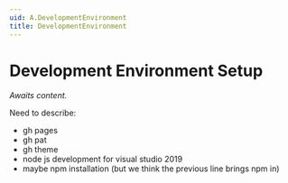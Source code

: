 ```yaml
---
uid: A.DevelopmentEnvironment
title: DevelopmentEnvironment
---
```

# Development Environment Setup

*Awaits content.*

Need to describe:

- gh pages
- gh pat
- gh theme
- node js development for visual studio 2019
- maybe npm installation (but we think the previous line brings npm in)